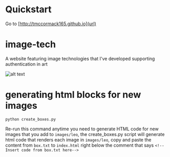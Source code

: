 # Quickstart

Go to [http://tmccormack165.github.io](url)

# image-tech

A website featuring image technologies that I've developed supporting authentication in art

![alt text](/images/header.png)

# generating html blocks for new images
```
python create_boxes.py
```
Re-run this command anytime you need to generate HTML code for new images that you add to ```images/leo```, the create_boxes.py script will generate html code that renders each image in ```images/leo```, copy and paste the content from ```box.txt``` to ```index.html``` right below the comment that says ```<!--Insert code from box.txt here-->```

